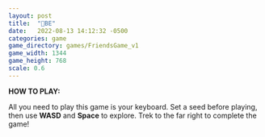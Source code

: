 ```yaml
---
layout: post
title:  "🎄BE"
date:   2022-08-13 14:12:32 -0500
categories: game
game_directory: games/FriendsGame_v1
game_width: 1344
game_height: 768
scale: 0.6
---
```


**HOW TO PLAY:**

All you need to play this game is your keyboard. Set a seed before playing, then use **WASD** and **Space** to explore. Trek to the far right to complete the game!

